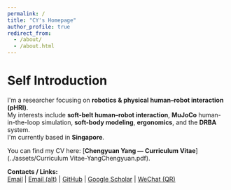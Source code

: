 ```yaml
---
permalink: /
title: "CY's Homepage"
author_profile: true
redirect_from: 
  - /about/
  - /about.html
---
```

Self Introduction
======

I'm a researcher focusing on **robotics & physical human–robot interaction (pHRI)**.  
My interests include **soft-belt human–robot interaction**, **MuJoCo** human-in-the-loop simulation, **soft-body modeling**, **ergonomics**, and the **DRBA** system.  
I'm currently based in **Singapore**.

You can find my CV here: [**Chengyuan Yang — Curriculum Vitae**](../assets/Curriculum Vitae-YangChengyuan.pdf).

**Contacts / Links:**  
[Email](mailto:CYANG027@ntu.edu.sg) | [Email (alt)](mailto:jacekyoung2.0@gmail.com) | [GitHub](https://github.com/JacekCoder) | [Google&nbsp;Scholar](https://scholar.google.com/citations?user=qc6CJjYAAAAJ) | [WeChat (QR)](../assets/img/wechat.png)



